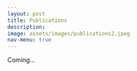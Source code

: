 ```yaml
---
layout: post
title: Publications
description: 
image: assets/images/publications2.jpeg
nav-menu: true
---
```


Coming...
